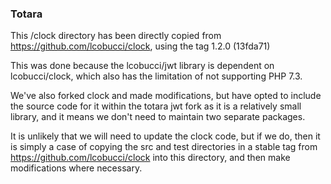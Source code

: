 ### Totara ###

This /clock directory has been directly copied from https://github.com/lcobucci/clock, using the tag 1.2.0 (13fda71)

This was done because the lcobucci/jwt library is dependent on lcobucci/clock,
which also has the limitation of not supporting PHP 7.3.

We've also forked clock and made modifications, but have opted to include the source code for it within the
totara jwt fork as it is a relatively small library, and it means we don't need to maintain two separate packages.

It is unlikely that we will need to update the clock code, but if we do, then it is simply a case of copying the
src and test directories in a stable tag from https://github.com/lcobucci/clock into this directory, and then make
modifications where necessary.
